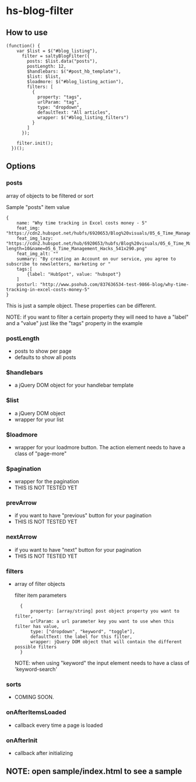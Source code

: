 # hs-blog-filter

## How to use

    (function() {
        var $list = $("#blog_listing"),
          filter = saltyBlogFilter({
            posts: $list.data("posts"),
            postLength: 12,
            $handlebars: $("#post_hb_template"),
            $list: $list,
            $loadmore: $("#blog_listing_action"),
            filters: [
              {
                property: "tags",
                urlParam: "tag",
                type: "dropdown",
                defaultText: "All articles",
                wrapper: $("#blog_listing_filters")
              }
            ]
          });

        filter.init();
      })();

## Options

### posts

array of objects to be filtered or sort

Sample "posts" item value

    {
        name: "Why time tracking in Excel costs money - 5"
        feat_img: "https://cdn2.hubspot.net/hubfs/6920653/Blog%20visuals/05_6_Time_Management_Hacks_541x290.png"
        feat_img_lazy: "https://cdn2.hubspot.net/hub/6920653/hubfs/Blog%20visuals/05_6_Time_Management_Hacks_541x290.png?length=10&name=05_6_Time_Management_Hacks_541x290.png"
        feat_img_alt: ""
        summary: "By creating an Account on our service, you agree to subscribe to newsletters, marketing or "
        tags:[
            {label: "HubSpot", value: "hubspot"}
        ]
        posturl: "http://www.psohub.com/837636534-test-9866-blog/why-time-tracking-in-excel-costs-money-5"
    }

This is just a sample object. These properties can be different.

NOTE: if you want to filter a certain property they will need to have a "label" and a "value" just like the "tags" property in the example

### postLength

- posts to show per page
- defaults to show all posts

### \$handlebars

- a jQuery DOM object for your handlebar template

### \$list

- a jQuery DOM object
- wrapper for your list

### \$loadmore

- wrapper for your loadmore button. The action element needs to have a class of "page-more"

### \$pagination

- wrapper for the pagination
- THIS IS NOT TESTED YET

### prevArrow

- if you want to have "previous" button for your pagination
- THIS IS NOT TESTED YET

### nextArrow

- if you want to have "next" button for your pagination
- THIS IS NOT TESTED YET

### filters

- array of filter objects

  filter item parameters

        { 
            property: [array/string] post object property you want to filter, 
            urlParam: a url parameter key you want to use when this filter has value, 
            type: ["dropdown", "keyword", "toggle"], 
            defaultText: the label for this filter, 
            wrapper: jQuery DOM object that will contain the different possible filters 
        }

  NOTE: when using "keyword" the input element needs to have a class of 'keyword-search'

### sorts

- COMING SOON.

### onAfterItemsLoaded

- callback every time a page is loaded

### onAfterInit

- callback after initializing


## NOTE: open sample/index.html to see a sample 
